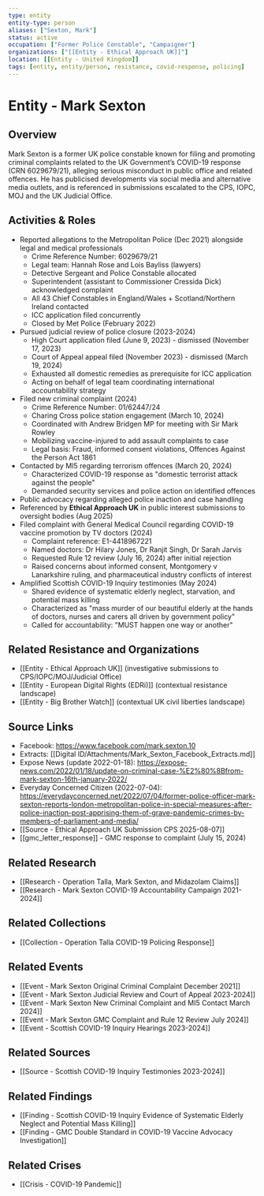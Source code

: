 ```yaml
---
type: entity
entity-type: person
aliases: ["Sexton, Mark"]
status: active
occupation: ["Former Police Constable", "Campaigner"]
organizations: ["[[Entity - Ethical Approach UK]]"]
location: [[Entity - United Kingdom]]
tags: [entity, entity/person, resistance, covid-response, policing]
---
```


# Entity - Mark Sexton

## Overview
Mark Sexton is a former UK police constable known for filing and promoting criminal complaints related to the UK Government’s COVID-19 response (CRN 6029679/21), alleging serious misconduct in public office and related offences. He has publicised developments via social media and alternative media outlets, and is referenced in submissions escalated to the CPS, IOPC, MOJ and the UK Judicial Office.

## Activities & Roles
- Reported allegations to the Metropolitan Police (Dec 2021) alongside legal and medical professionals
  - Crime Reference Number: 6029679/21
  - Legal team: Hannah Rose and Lois Bayliss (lawyers)
  - Detective Sergeant and Police Constable allocated
  - Superintendent (assistant to Commissioner Cressida Dick) acknowledged complaint
  - All 43 Chief Constables in England/Wales + Scotland/Northern Ireland contacted
  - ICC application filed concurrently
  - Closed by Met Police (February 2022)
- Pursued judicial review of police closure (2023-2024)
  - High Court application filed (June 9, 2023) - dismissed (November 17, 2023)
  - Court of Appeal appeal filed (November 2023) - dismissed (March 19, 2024)
  - Exhausted all domestic remedies as prerequisite for ICC application
  - Acting on behalf of legal team coordinating international accountability strategy
- Filed new criminal complaint (2024)
  - Crime Reference Number: 01/62447/24
  - Charing Cross police station engagement (March 10, 2024)
  - Coordinated with Andrew Bridgen MP for meeting with Sir Mark Rowley
  - Mobilizing vaccine-injured to add assault complaints to case
  - Legal basis: Fraud, informed consent violations, Offences Against the Person Act 1861
- Contacted by MI5 regarding terrorism offences (March 20, 2024)
  - Characterized COVID-19 response as "domestic terrorist attack against the people"
  - Demanded security services and police action on identified offences
- Public advocacy regarding alleged police inaction and case handling
- Referenced by **Ethical Approach UK** in public interest submissions to oversight bodies (Aug 2025)
- Filed complaint with General Medical Council regarding COVID-19 vaccine promotion by TV doctors (2024)
  - Complaint reference: E1-4418967221
  - Named doctors: Dr Hilary Jones, Dr Ranjit Singh, Dr Sarah Jarvis
  - Requested Rule 12 review (July 16, 2024) after initial rejection
  - Raised concerns about informed consent, Montgomery v Lanarkshire ruling, and pharmaceutical industry conflicts of interest
- Amplified Scottish COVID-19 Inquiry testimonies (May 2024)
  - Shared evidence of systematic elderly neglect, starvation, and potential mass killing
  - Characterized as "mass murder of our beautiful elderly at the hands of doctors, nurses and carers all driven by government policy"
  - Called for accountability: "MUST happen one way or another"

## Related Resistance and Organizations
- [[Entity - Ethical Approach UK]] (investigative submissions to CPS/IOPC/MOJ/Judicial Office)
- [[Entity - European Digital Rights (EDRi)]] (contextual resistance landscape)
- [[Entity - Big Brother Watch]] (contextual UK civil liberties landscape)

## Source Links
- Facebook: https://www.facebook.com/mark.sexton.10
- Extracts: [[Digital ID/Attachments/Mark_Sexton_Facebook_Extracts.md]]
- Expose News (update 2022-01-18): https://expose-news.com/2022/01/18/update-on-criminal-case-%E2%80%8Bfrom-mark-sexton-16th-january-2022/
- Everyday Concerned Citizen (2022-07-04): https://everydayconcerned.net/2022/07/04/former-police-officer-mark-sexton-reports-london-metropolitan-police-in-special-measures-after-police-inaction-post-apprising-them-of-grave-pandemic-crimes-by-members-of-parliament-and-media/
- [[Source - Ethical Approach UK Submission CPS 2025-08-07]]
- [[gmc_letter_response]] - GMC response to complaint (July 15, 2024)

## Related Research
- [[Research - Operation Talla, Mark Sexton, and Midazolam Claims]]
- [[Research - Mark Sexton COVID-19 Accountability Campaign 2021-2024]]

## Related Collections
- [[Collection - Operation Talla COVID-19 Policing Response]]

## Related Events
- [[Event - Mark Sexton Original Criminal Complaint December 2021]]
- [[Event - Mark Sexton Judicial Review and Court of Appeal 2023-2024]]
- [[Event - Mark Sexton New Criminal Complaint and MI5 Contact March 2024]]
- [[Event - Mark Sexton GMC Complaint and Rule 12 Review July 2024]]
- [[Event - Scottish COVID-19 Inquiry Hearings 2023-2024]]

## Related Sources
- [[Source - Scottish COVID-19 Inquiry Testimonies 2023-2024]]

## Related Findings
- [[Finding - Scottish COVID-19 Inquiry Evidence of Systematic Elderly Neglect and Potential Mass Killing]]
- [[Finding - GMC Double Standard in COVID-19 Vaccine Advocacy Investigation]]

## Related Crises
- [[Crisis - COVID-19 Pandemic]]
